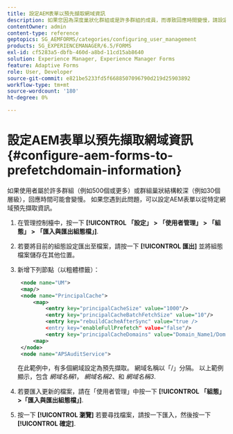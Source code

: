 ```yaml
---
title: 設定AEM表單以預先擷取網域資訊
description: 如果您因為深度巢狀化群組或是許多群組的成員，而導致回應時間變慢，請設定AEM表單以預先擷取網域資訊。
contentOwner: admin
content-type: reference
geptopics: SG_AEMFORMS/categories/configuring_user_management
products: SG_EXPERIENCEMANAGER/6.5/FORMS
exl-id: cf5283a5-dbfb-460d-a8bd-11cd15ab8640
solution: Experience Manager, Experience Manager Forms
feature: Adaptive Forms
role: User, Developer
source-git-commit: e821be5233fd5f6688507096790d219d25903892
workflow-type: tm+mt
source-wordcount: '180'
ht-degree: 0%

---
```


# 設定AEM表單以預先擷取網域資訊 {#configure-aem-forms-to-prefetchdomain-information}

如果使用者屬於許多群組（例如500個或更多）或群組巢狀結構較深（例如30個層級），回應時間可能會變慢。 如果您遇到此問題，可以設定AEM表單以從特定網域預先擷取資訊。

1. 在管理控制檯中，按一下 **[!UICONTROL 「設定」 > 「使用者管理」 > 「組態」 > 「匯入與匯出組態檔」]**.
1. 若要將目前的組態設定匯出至檔案，請按一下 **[!UICONTROL 匯出]** 並將組態檔案儲存在其他位置。
1. 新增下列節點（以粗體標籤）：

   ```xml
    <node name="UM">
    <map/>
    <node name="PrincipalCache">
        <map>
            <entry key="principalCacheSize" value="1000"/>
            <entry key="principalCacheBatchFetchSize" value="10"/>
            <entry key="rebuildCacheAfterSync" value="true />
            <entry key="enableFullPrefetch" value="false"/>
            <entry key="principalCacheDomains" value="Domain_Name1/Domain_Name2/Domain_Name3"/>
        <map>
    </node>
    <node name="APSAuditService">
   ```

   在此範例中，有多個網域設定為預先擷取。 網域名稱以「/」分隔。 以上範例顯示，包含 *網域名稱1*， *網域名稱2*、和 *網域名稱3*.

1. 若要匯入更新的檔案，請在「使用者管理」中按一下 **[!UICONTROL 「組態」>「匯入與匯出組態檔」]**.
1. 按一下 **[!UICONTROL 瀏覽]** 若要尋找檔案，請按一下匯入，然後按一下 **[!UICONTROL 確定]**.
